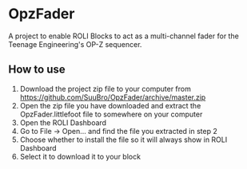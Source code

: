 # OpzFader
A project to enable ROLI Blocks to act as a multi-channel fader for the Teenage Engineering's OP-Z sequencer.

## How to use

1. Download the project zip file to your computer from https://github.com/SuuBro/OpzFader/archive/master.zip 
2. Open the zip file you have downloaded and extract the OpzFader.littlefoot file to somewhere on your computer
3. Open the ROLI Dashboard
4. Go to File -> Open... and find the file you extracted in step 2
5. Choose whether to install the file so it will always show in ROLI Dashboard
6. Select it to download it to your block


